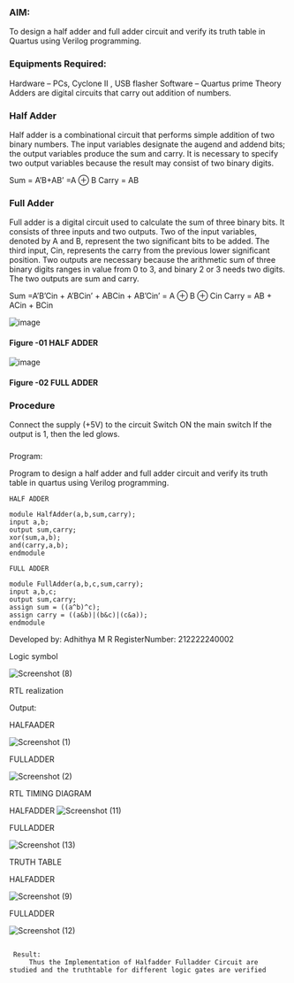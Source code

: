 ### AIM:
To design a half adder and full adder circuit and verify its truth table in Quartus using Verilog programming.

### Equipments Required:
Hardware – PCs, Cyclone II , USB flasher
Software – Quartus prime
Theory
Adders are digital circuits that carry out addition of numbers.

### Half Adder
Half adder is a combinational circuit that performs simple addition of two binary numbers. The input variables designate the augend and addend bits; the output variables produce the sum and carry. It is necessary to specify two output variables because the result may consist of two binary digits.

Sum = A’B+AB’ =A ⊕ B Carry = AB

### Full Adder
Full adder is a digital circuit used to calculate the sum of three binary bits. It consists of three inputs and two outputs. Two of the input variables, denoted by A and B, represent the two significant bits to be added. The third input, Cin, represents the carry from the previous lower significant position. Two outputs are necessary because the arithmetic sum of three binary digits ranges in value from 0 to 3, and binary 2 or 3 needs two digits. The two outputs are sum and carry.

Sum =A’B’Cin + A’BCin’ + ABCin + AB’Cin’ = A ⊕ B ⊕ Cin Carry = AB + ACin + BCin

 ![image](https://user-images.githubusercontent.com/36288975/163552156-a13e5a56-c638-4110-97d9-8896907c8d25.png)

#### Figure -01 HALF ADDER 


![image](https://user-images.githubusercontent.com/36288975/163552057-b3547877-6d07-45b4-b7e0-bcfebfad9e1d.png)

#### Figure -02 FULL ADDER 

### Procedure

Connect the supply (+5V) to the circuit
Switch ON the main switch
If the output is 1, then the led glows.
### 
Program:
 
Program to design a half adder and full adder circuit and verify its truth table in quartus using Verilog programming.
```
HALF ADDER  

module HalfAdder(a,b,sum,carry);
input a,b;
output sum,carry;
xor(sum,a,b);
and(carry,a,b);
endmodule  

FULL ADDER  

module FullAdder(a,b,c,sum,carry);
input a,b,c;
output sum,carry;
assign sum = ((a^b)^c);
assign carry = ((a&b)|(b&c)|(c&a));
endmodule 
```

Developed by: Adhithya M R
RegisterNumber:  212222240002

Logic symbol


![Screenshot (8)](https://user-images.githubusercontent.com/121557017/211144326-1577e59c-846f-4c49-8ca5-c8ef6e6fe8e6.png)


RTL realization

 Output:
 
 HALFAADER
  
 ![Screenshot (1)](https://user-images.githubusercontent.com/121557017/211144407-20f20114-731f-4bf7-941f-d9c71c1938c2.png)


FULLADDER

![Screenshot (2)](https://user-images.githubusercontent.com/121557017/211144284-aaa660c1-6d8f-41db-b6e1-ee6f4af68420.png)

 
 RTL
 TIMING DIAGRAM

HALFADDER
![Screenshot (11)](https://user-images.githubusercontent.com/121557017/211144550-2a30a7d3-ec8f-43bd-bcfe-033d28603e56.png)

FULLADDER

![Screenshot (13)](https://user-images.githubusercontent.com/121557017/211144645-274f8455-3fad-4f94-bd23-a480404e71da.png)

TRUTH TABLE 

HALFADDER

![Screenshot (9)](https://user-images.githubusercontent.com/121557017/211144749-1be6a19e-cce0-4a0a-ba9d-8a9002825425.png)


FULLADDER

![Screenshot (12)](https://user-images.githubusercontent.com/121557017/211144794-f2431619-1b89-4e89-bf9f-83a53f9e9704.png)

```

 Result:
     Thus the Implementation of Halfadder Fulladder Circuit are studied and the truthtable for different logic gates are verified
